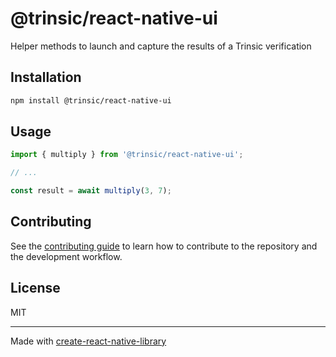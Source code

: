# @trinsic/react-native-ui

Helper methods to launch and capture the results of a Trinsic verification

## Installation

```sh
npm install @trinsic/react-native-ui
```

## Usage


```js
import { multiply } from '@trinsic/react-native-ui';

// ...

const result = await multiply(3, 7);
```


## Contributing

See the [contributing guide](CONTRIBUTING.md) to learn how to contribute to the repository and the development workflow.

## License

MIT

---

Made with [create-react-native-library](https://github.com/callstack/react-native-builder-bob)
